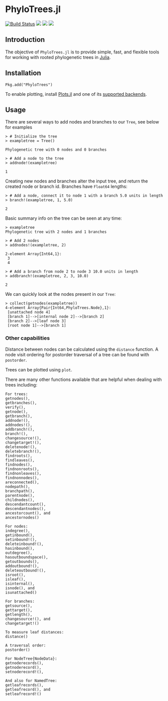 # PhyloTrees.jl

[![Build Status](https://travis-ci.org/jangevaare/PhyloTrees.jl.svg?branch=master)](https://travis-ci.org/jangevaare/PhyloTrees.jl)
[![][travis-img]][travis-url]
[![][coveralls-img]][coveralls-url]
[![][codecov-img]][codecov-url]

## Introduction

The objective of `PhyloTrees.jl` is to provide simple, fast, and flexible tools for working with rooted phylogenetic trees in [Julia](http://julialang.org).

## Installation
    Pkg.add("PhyloTrees")

To enable plotting, install [Plots.jl](https://github.com/tbreloff/Plots.jl) and one of its [supported backends](http://plots.readthedocs.io/en/latest/backends/).

## Usage

There are several ways to add nodes and branches to our `Tree`, see below for examples

    > # Initialize the tree
    > exampletree = Tree()

    Phylogenetic tree with 0 nodes and 0 branches

    > # Add a node to the tree
    > addnode!(exampletree)

    1

Creating new nodes and branches alter the input tree, and return the
created node or branch id. Branches have `Float64` lengths:

    > # Add a node, connect it to node 1 with a branch 5.0 units in length
    > branch!(exampletree, 1, 5.0)

    2

Basic summary info on the tree can be seen at any time:

    > exampletree
    Phylogenetic tree with 2 nodes and 1 branches
    
    > # Add 2 nodes
    > addnodes!(exampletree, 2)
    
    2-element Array{Int64,1}:
     3
     4

    > # Add a branch from node 2 to node 3 10.0 units in length
    > addbranch!(exampletree, 2, 3, 10.0)

    2

We can quickly look at the nodes present in our `Tree`:

    > collect(getnodes(exampletree))
    4-element Array{Pair{Int64,PhyloTrees.Node},1}:
     [unattached node 4]
     [branch 1]-->[internal node 2]-->[branch 2]
     [branch 2]-->[leaf node 3]
     [root node 1]-->[branch 1]

### Other capabilities

Distance between nodes can be calculated using the `distance` function. A node visit ordering for postorder traversal of a tree can be found with `postorder`.

Trees can be plotted using `plot`.

There are many other functions available that are helpful when dealing
with trees including:

    For trees:
    getnodes(),
    getbranches(),
    verify(),
    getnode(),
    getbranch(),
    addnode!(),
    addnodes!(),
    addbranch!(),
    branch!(),
    changesource!(),
    changetarget!(),
    deletenode!(),
    deletebranch!(),
    findroots(),
    findleaves(),
    findnodes(),
    findnonroots(),
    findnonleaves(),
    findnonnodes(),
    areconnected(),
    nodepath(),
    branchpath(),
    parentnode(),
    childnodes(),
    descendantcount(),
    descendantnodes(),
    ancestorcount(), and
    ancestornodes()

    For nodes:
    indegree(),
    getinbound(),
    setinbound!(),
    deleteinbound!(),
    hasinbound(),
    outdegree(),
    hasoutboundspace(),
    getoutbounds(),
    addoutbound!(),
    deleteoutbound!(),
    isroot(),
    isleaf(),
    isinternal(),
    isnode(), and
    isunattached()
    
    For branches:
    getsource(),
    gettarget(),
    getlength(),
    changesource!(), and
    changetarget!()
    
    To measure leaf distances:
    distance()

    A traversal order:
    postorder()

    For NodeTree{NodeData}:
    getnoderecords(), 
    getnoderecord(), 
    setnoderecord!(), 

    And also for NamedTree:
    getleafrecords(), 
    getleafrecord(), and 
    setleafrecord!()


[travis-img]: https://travis-ci.org/boydorr/PhyloTrees.jl.svg?branch=master
[travis-url]: https://travis-ci.org/boydorr/PhyloTrees.jl?branch=master

[coveralls-img]: https://img.shields.io/coveralls/boydorr/PhyloTrees.jl.svg
[coveralls-url]: https://coveralls.io/r/boydorr/PhyloTrees.jl?branch=master

[codecov-img]: https://codecov.io/gh/boydorr/PhyloTrees.jl/branch/master/graph/badge.svg
[codecov-url]: https://codecov.io/gh/boydorr/PhyloTrees.jl
